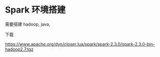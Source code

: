 # Spark 环境搭建



需要搭建 hadoop,  java,  



下载

https://www.apache.org/dyn/closer.lua/spark/spark-2.3.0/spark-2.3.0-bin-hadoop2.7.tgz



